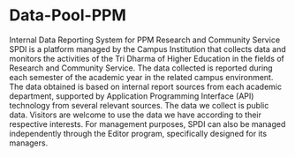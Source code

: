# Data-Pool-PPM
Internal Data Reporting System for PPM Research and Community Service
SPDI is a platform managed by the Campus Institution that collects data and monitors the activities of the Tri Dharma of Higher Education in the fields of Research and Community Service.
The data collected is reported during each semester of the academic year in the related campus environment. The data obtained is based on internal report sources from each academic department, supported by Application Programming Interface (API) technology from several relevant sources.
The data we collect is public data. Visitors are welcome to use the data we have according to their respective interests.
For management purposes, SPDI can also be managed independently through the Editor program, specifically designed for its managers.
